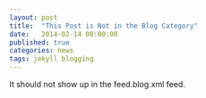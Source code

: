 ```yaml
---
layout: post
title:  "This Post is Not in the Blog Category"
date:   2014-02-14 00:00:00
published: true
categories: news
tags: jekyll blogging
---
```


It should not show up in the feed.blog.xml feed.
